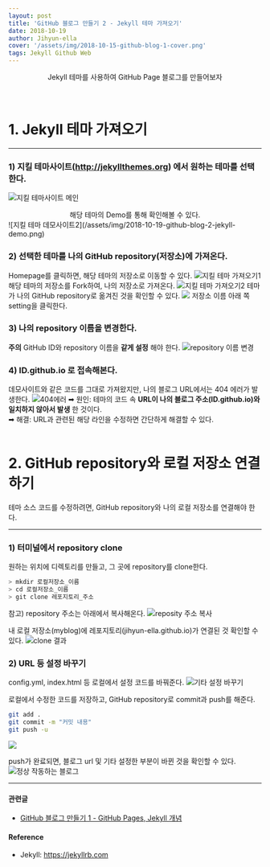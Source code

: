 ```yaml
---
layout: post
title: 'GitHub 블로그 만들기 2 - Jekyll 테마 가져오기'
date: 2018-10-19
author: Jihyun-ella
cover: '/assets/img/2018-10-15-github-blog-1-cover.png'
tags: Jekyll Github Web
---
```

<center> Jekyll 테마를 사용하여 GitHub Page 블로그를 만들어보자 </center><br><br>

# **1. Jekyll 테마 가져오기**  
---
### 1) 지킬 테마사이트(http://jekyllthemes.org) 에서 원하는 테마를 선택한다.
![지킬 테마사이트 메인](/assets/img/2018-10-19-github-blog-2-jekyll-main.png)
<center> 해당 테마의 Demo를 통해 확인해볼 수 있다.</center>
![지킬 테마 데모사이트2](/assets/img/2018-10-19-github-blog-2-jekyll-demo.png)

### 2) 선택한 테마를 나의 GitHub repository(저장소)에 가져온다.
Homepage를 클릭하면, 해당 테마의 저장소로 이동할 수 있다.
![지킬 테마 가져오기1](/assets/img/2018-10-19-github-blog-2-jekyll-theme1.png)
해당 테마의 저장소를 Fork하여, 나의 저장소로 가져온다.
![지킬 테마 가져오기2](/assets/img/2018-10-19-github-blog-2-jekyll-theme2.png)
테마가 나의 GitHub repository로 옮겨진 것을 확인할 수 있다.
![](/assets/img/2018-10-19-github-blog-2-jekyll-theme2.png)
저장소 이름 아래 쪽 setting을 클릭한다.

### 3) 나의 repository 이름을 변경한다.
**주의** GitHub ID와 repository 이름을 **같게 설정** 해야 한다.
![repository 이름 변경](/assets/img/2018-10-19-github-blog-2-jekyll-repo-name.png)

### 4) ID.github.io 로 접속해본다.
데모사이트와 같은 코드를 그대로 가져왔지만, 나의 블로그 URL에서는 404 에러가 발생한다.
![404에러](/assets/img/2018-10-19-github-blog-2-jekyll-404.png)
➡︎ 원인: 테마의 코드 속 **URL이 나의 블로그 주소(ID.github.io)와 일치하지 않아서 발생** 한 것이다. <br>
➡︎ 해결: URL과 관련된 해당 라인을 수정하면 간단하게 해결할 수 있다.
<br><br>

# **2. GitHub repository와 로컬 저장소 연결하기**

테마 소스 코드를 수정하려면, GitHub repository와 나의 로컬 저장소를 연결해야 한다.

---
### 1) 터미널에서 repository clone
원하는 위치에 디렉토리를 만들고, 그 곳에 repository를 clone한다.
```bash
> mkdir 로컬저장소_이름
> cd 로컬저장소_이름
> git clone 레포지토리_주소
```

참고) repository 주소는 아래에서 복사해온다.
![reposity 주소 복사](/assets/img/2018-10-19-github-blog-2-jekyll-repo-url.png
)

내 로컬 저장소(myblog)에 레포지토리(jihyun-ella.github.io)가 연결된 것 확인할 수 있다.
![clone 결과](/assets/img/2018-10-19-github-blog-2-jekyll-repo-clone.png)

### 2) URL 등 설정 바꾸기
config.yml, index.html 등 로컬에서 설정 코드를 바꿔준다.
![기타 설정 바꾸기](/assets/img/2018-10-19-github-blog-2-jekyll-settings.png)

로컬에서 수정한 코드를 저장하고, GitHub repository로 commit과 push를 해준다.
```bash
git add .
git commit -m "커밋 내용"
git push -u
```
![](/assets/img/2018-10-19-github-blog-2-commit.png)

push가 완료되면, 블로그 url 및 기타 설정한 부분이 바뀐 것을 확인할 수 있다.
![정상 작동하는 블로그](/assets/img/README-img.png)

---

#### 관련글
- [GitHub 블로그 만들기 1 - GitHub Pages, Jekyll 개념](https://jihyun-ella.github.io/2018/10/15/github-blog-1.html)

#### **Reference**
- Jekyll: https://jekyllrb.com
